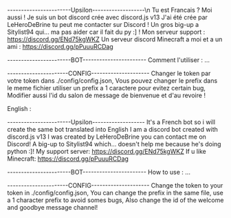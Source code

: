 -----------------------Upsilon-------------------\n
Tu est Francais ? Moi aussi !
Je suis un bot discord crée avec discord.js v13
J'ai été crée par LeHeroDeBrine tu peut me contacter sur Discord !
Un gros big-up a Sitylist94 qui... ma pas aider car il fait du py :] !
Mon serveur support : https://discord.gg/ENd75kgWKZ
Un serveur discord Minecraft a moi et a un ami : https://discord.gg/pPuuuRCDag

-----------------------BOT-----------------------
Comment l'utiliser : ...

----------------------CONFIG---------------------
Changer le token par votre token dans ./config/config.json,
Vous pouvez changer le prefix dans le meme fichier utiliser un prefix a 1 caractere pour evitez certain bug,
Modifier aussi l'id du salon de message de bienvenue et d'au revoire !


English :

-----------------------Upsilon-------------------
It's a French bot so i will create the same bot translated into English
I am a discord bot created with discord.js v13
I was created by LeHeroDeBrine you can contact me on Discord!
A big-up to Sitylist94 which... doesn't help me because he's doing python :]!
My support server: https://discord.gg/ENd75kgWKZ
If u like Minecraft: https://discord.gg/pPuuuRCDag

-----------------------BOT-----------------------
How to use : ...

----------------------CONFIG---------------------
Change the token to your token in ./config/config.json,
You can change the prefix in the same file, use a 1 character prefix to avoid somes bugs,
Also change the id of the welcome and goodbye message channel!
